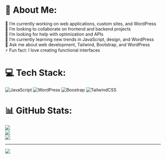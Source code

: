 # 💫 About Me:
🔭 I’m currently working on web applications, custom sites, and WordPress<br>👯 I’m looking to collaborate on frontend and backend projects<br>🤝 I’m looking for help with optimization and APIs<br>🌱 I’m currently learning new trends in JavaScript, design, and WordPress<br>💬 Ask me about web development, Tailwind, Bootstrap, and WordPress<br>⚡ Fun fact: I love creating functional interfaces


# 💻 Tech Stack:
![JavaScript](https://img.shields.io/badge/javascript-%23323330.svg?style=for-the-badge&logo=javascript&logoColor=%23F7DF1E) ![WordPress](https://img.shields.io/badge/WordPress-%23117AC9.svg?style=for-the-badge&logo=WordPress&logoColor=white) ![Boostrap]([https://img.shields.io/badge/WordPress-%23117AC9.svg?style=for-the-badge&logo=WordPress&logoColor=white](https://img.shields.io/badge/bootstrap-%238511FA.svg?style=for-the-badge&logo=bootstrap&logoColor=white)) ![TailwindCSS](https://img.shields.io/badge/tailwindcss-%2338B2AC.svg?style=for-the-badge&logo=tailwind-css&logoColor=white)
# 📊 GitHub Stats:
![](https://github-readme-stats.vercel.app/api?username=TitoRed&theme=dark&hide_border=false&include_all_commits=false&count_private=false)<br/>
![](https://github-readme-streak-stats.herokuapp.com/?user=TitoRed&theme=dark&hide_border=false)<br/>
![](https://github-readme-stats.vercel.app/api/top-langs/?username=TitoRed&theme=dark&hide_border=false&include_all_commits=false&count_private=false&layout=compact)

---
[![](https://visitcount.itsvg.in/api?id=TitoRed&icon=0&color=0)](https://visitcount.itsvg.in)
